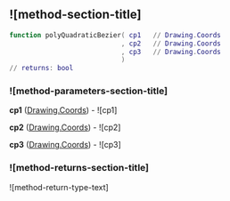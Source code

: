 ## ![method-section-title]


```lua
function polyQuadraticBezier( cp1   // Drawing.Coords
                            , cp2   // Drawing.Coords
                            , cp3   // Drawing.Coords
                            )
// returns: bool
```


### ![method-parameters-section-title]

**cp1** ([Drawing.Coords](../../Drawing/Coords.md)) - ![cp1]

**cp2** ([Drawing.Coords](../../Drawing/Coords.md)) - ![cp2]

**cp3** ([Drawing.Coords](../../Drawing/Coords.md)) - ![cp3]

### ![method-returns-section-title]

![method-return-type-text]

